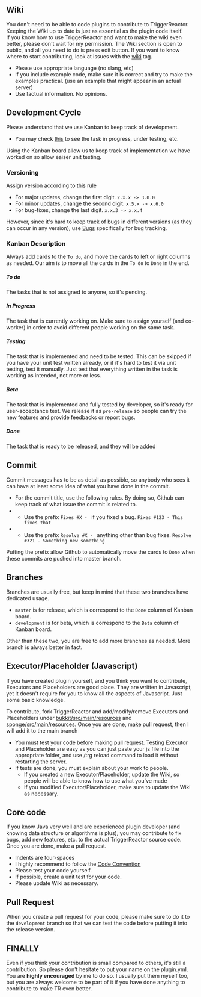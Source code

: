 ## Wiki
You don't need to be able to code plugins to contribute to TriggerReactor.  Keeping the Wiki up to date is just as essential as the plugin code itself.  
If you know how to use TriggerReactor and want to make the wiki even better, please don't wait for my permission. The Wiki section is open to public, and all you need to do is press edit button.
If you want to know where to start contributing, look at issues with the [wiki](https://github.com/wysohn/TriggerReactor/issues?q=is%3Aissue+is%3Aopen+label%3Awiki) tag.

* Please use appropriate language (no slang, etc)
* If you include example code, make sure it is correct and try to make the examples practical. (use an example that might appear in an actual server)
* Use factual information.  No opinions.

## Development Cycle
Please understand that we use Kanban to keep track of development.

* You may check [this](https://github.com/wysohn/TriggerReactor/projects/) to see the task in progress, under testing, etc.

Using the Kanban board allow us to keep track of implementation we have worked on so allow eaiser unit testing.

### Versioning
Assign version according to this rule

* For major updates, change the first digit. `2.x.x -> 3.0.0`
* For minor updates, change the second digit. `x.5.x -> x.6.0`
* For bug-fixes, change the last digit. `x.x.3 -> x.x.4`

However, since it's hard to keep track of bugs in different versions (as they can occur in any version), use [Bugs](https://github.com/wysohn/TriggerReactor/projects/5) specifically for bug tracking.

### Kanban Description
Always add cards to the `To do`, and move the cards to left or right columns as needed. Our aim is to move all the cards in the `To do` to `Done` in the end.

##### To do
The tasks that is not assigned to anyone, so it's pending.

##### In Progress
The task that is currently working on. Make sure to assign yourself (and co-worker) in order to avoid different people working on the same task.

##### Testing
The task that is implemented and need to be tested. This can be skipped if you have your unit test written already, or if it's hard to test it via unit testing, test it manually. Just test that everything written in the task is working as intended, not more or less.

##### Beta
The task that is implemented and fully tested by developer, so it's ready for user-acceptance test. We release it as `pre-release` so people can try the new features and provide feedbacks or report bugs.

##### Done
The task that is ready to be released, and they will be added 

## Commit
Commit messages has to be as detail as possible, so anybody who sees it can have at least some idea of what you have done in the commit.

* For the commit title, use the following rules. By doing so, Github can keep track of what issue the commit is related to.
* * Use the prefix `Fixes #X - ` if you fixed a bug. `Fixes #123 - This fixes that`
* * Use the prefix `Resolve #X - ` anything other than bug fixes. `Resolve #321 - Something new something`

Putting the prefix allow Github to automatically move the cards to `Done` when these commits are pushed into master branch.

## Branches
Branches are usually free, but keep in mind that these two branches have dedicated usage.

* `master` is for release, which is correspond to the `Done` column of Kanban board.
* `development` is for beta, which is correspond to the `Beta` column of Kanban board.

Other than these two, you are free to add more branches as needed. More branch is always better in fact.

## Executor/Placeholder (Javascript)
If you have created plugin yourself, and you think you want to contribute, Executors and Placeholders are good place. They are written in Javascript, yet it doesn't require for you to know all the aspects of Javascript.  Just some basic knowledge.

To contribute, fork TriggerReactor and add/modify/remove Executors and Placeholders under 
[bukkit/src/main/resources](https://github.com/wysohn/TriggerReactor/tree/development/bukkit/src/main/resources) and [sponge/src/main/resources](https://github.com/wysohn/TriggerReactor/tree/development/sponge/src/main/resources). Once you are done, make pull request,
then I will add it to the main branch

* You must test your code before making pull request. Testing Executor and Placeholder are easy as you can just paste your js file into
the appropriate folder, and use /trg reload command to load it without restarting the server.
* If tests are done, you must explain about your work to people.
    * If you created a new Executor/Placeholder, update the Wiki, so people will be able to know how to use what you've made
    * If you modified Executor/Placeholder, make sure to update the Wiki as necessary.

## Core code
If you know Java very well and are experienced plugin developer (and knowing data structure or algorithms is plus), you may contribute to fix bugs, add new features, etc. to the actual
TriggerReactor source code. Once you are done, make a pull request.

* Indents are four-spaces
* I highly recommend to follow the [Code Convention](http://www.oracle.com/technetwork/java/codeconvtoc-136057.html)
* Please test your code yourself.
* If possible, create a unit test for your code.
* Please update Wiki as necessary. 

## Pull Request
When you create a pull request for your code, please make sure to do it to the `development` branch so that we can test the code before putting it into the release version.

## FINALLY
Even if you think your contribution is small compared to others, it's still a contribution. So please don't hesitate to put your name on the plugin.yml. You are **highly encouraged** by me to do so. I usually put them myself too, but you are always welcome to be part of it if you have done anything to contribute to make TR even better.
